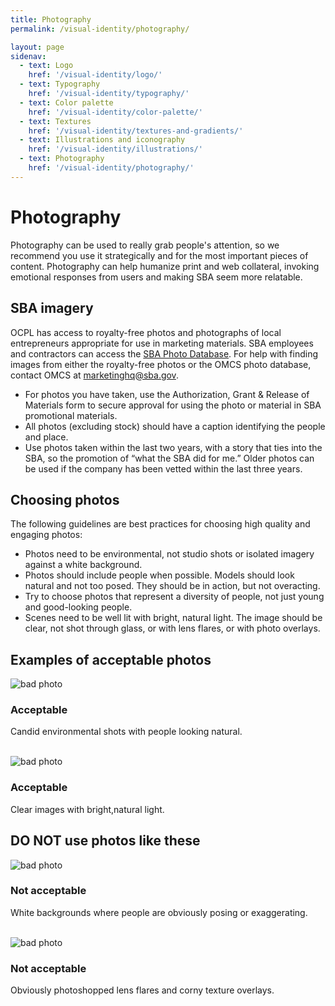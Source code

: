 ```yaml
---
title: Photography
permalink: /visual-identity/photography/

layout: page
sidenav:
  - text: Logo
    href: '/visual-identity/logo/'
  - text: Typography
    href: '/visual-identity/typography/'
  - text: Color palette
    href: '/visual-identity/color-palette/'
  - text: Textures
    href: '/visual-identity/textures-and-gradients/'
  - text: Illustrations and iconography
    href: '/visual-identity/illustrations/'
  - text: Photography
    href: '/visual-identity/photography/'
---
```


# Photography

Photography can be used to really grab people's attention, so we recommend you use it strategically and for the most important pieces of content. Photography can help humanize print and web collateral, invoking emotional responses from users and making SBA seem more relatable. 

## SBA imagery
OCPL has access to royalty-free photos and photographs of local entrepreneurs appropriate for use in marketing materials. SBA employees and contractors can access the [SBA Photo Database](https://sba123.sharepoint.com/sites/omcs/SitePages/Home.aspx). For help with finding images from either the royalty-free photos or the OMCS photo database, contact OMCS at [marketinghq@sba.gov](mailto:marketinghq@sba.gov).

<ul>
  <li>
  For photos you have taken, use the Authorization, Grant & Release of Materials form to secure approval for using the photo or material in SBA promotional materials.</li>
  <li>All photos (excluding stock) should have a caption identifying the people and place.</li>
  <li>Use photos taken within the last two years, with a story that ties into the SBA, so the promotion of “what the SBA did for me.” Older photos can be used if the company has been vetted within the last three years.

  </li>
</ul>


## Choosing photos
The following guidelines are best practices for choosing high quality and engaging photos:

<ul>
<li>Photos need to be environmental, not studio shots or isolated imagery against a white background.</li>

<li>Photos should include people when possible. Models should look natural and not too posed. They should be in action, but not overacting.</li> 

<li>Try to choose photos that represent a diversity of people, not just young and good-looking people.</li>

<li>Scenes need to be well lit with bright, natural light. The image should be clear, not shot through glass, or with lens flares, or with photo overlays.</li>
</ul>

## Examples of acceptable photos

<div class="usa-grid-full">
<div class="usa-width-two-thirds">
  <img src="{{ site.baseurl }}/assets/sba/img/pages/photography/Marketing_Plan_CTA.jpg" alt="bad photo" />
</div>
<div class="usa-width-one-third">
  <h3>Acceptable</h3>
  <p>Candid environmental shots with people looking natural.</p>
</div>
</div>
<br/>
<div class="usa-grid-full">
<div class="usa-width-two-thirds">
  <img src="{{ site.baseurl }}/assets/sba/img/pages/photography/Become_a_Lender_CTA.jpg" alt="bad photo" />
</div>
<div class="usa-width-one-third">
  <h3>Acceptable</h3>
  <p>Clear images with bright,natural light.</p>
</div>
</div>

## DO NOT use photos like these

<div class="usa-grid-full">
<div class="usa-width-two-thirds">
  <img src="{{ site.baseurl }}/assets/sba/img/pages/photography/491135732.jpg" alt="bad photo" />
</div>
<div class="usa-width-one-third">
  <h3>Not acceptable</h3>
  <p>White backgrounds where people are obviously posing or exaggerating.</p>
</div>
</div>
<br/>
<div class="usa-grid-full">
<div class="usa-width-two-thirds">
  <img src="{{ site.baseurl }}/assets/sba/img/pages/photography/517054448.jpg" alt="bad photo" />
</div>
<div class="usa-width-one-third">
  <h3>Not acceptable</h3>
  <p>Obviously photoshopped lens flares and corny texture overlays.</p>
</div>
</div>
